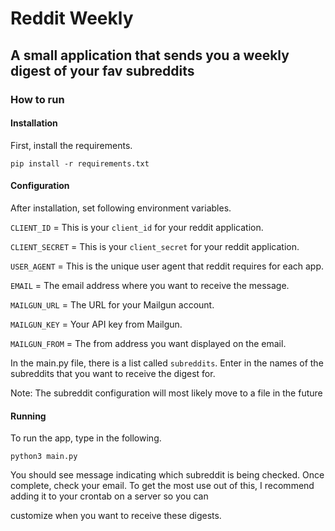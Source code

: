 # Reddit Weekly

## A small application that sends you a weekly digest of your fav subreddits

### How to run

#### Installation

First, install the requirements.

`pip install -r requirements.txt`

#### Configuration

After installation, set following environment variables. 

`CLIENT_ID` = This is your `client_id` for your reddit application.

`CLIENT_SECRET` = This is your `client_secret` for your reddit application.

`USER_AGENT` = This is the unique user agent that reddit requires for each app.

`EMAIL` = The email address where you want to receive the message.

`MAILGUN_URL` = The URL for your Mailgun account. 

`MAILGUN_KEY` = Your API key from Mailgun.

`MAILGUN_FROM` = The from address you want displayed on the email.

In the main.py file, there is a list called `subreddits`. Enter in the names 
of the subreddits that you want to receive the digest for. 

Note: The subreddit configuration will most likely move to a file in the future

#### Running

To run the app, type in the following. 

`python3 main.py`

You should see message indicating which subreddit is being checked. Once complete, check your email. 
To get the most use out of this, I recommend adding it to your crontab on a server so you can 

customize when you want to receive these digests. 

